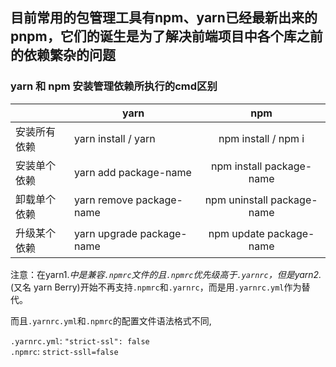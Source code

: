 ## 目前常用的包管理工具有npm、yarn已经最新出来的pnpm，它们的诞生是为了解决前端项目中各个库之前的依赖繁杂的问题

### yarn 和 npm 安装管理依赖所执行的cmd区别
||yarn|npm|
|---|---|:--:|
|安装所有依赖|yarn install / yarn|npm install / npm i|
|安装单个依赖|yarn add package-name|npm install package-name|
|卸载单个依赖|yarn remove package-name|npm uninstall package-name|
|升级某个依赖|yarn upgrade package-name|npm update package-name|

注意：在yarn1.*中是兼容`.npmrc`文件的且`.npmrc`优先级高于`.yarnrc`，但是yarn2.*(又名 yarn Berry)开始不再支持`.npmrc`和`.yarnrc`，而是用`.yarnrc.yml`作为替代。

而且`.yarnrc.yml`和`.npmrc`的配置文件语法格式不同,

`.yarnrc.yml`: `"strict-ssl": false` <br />
`.npmrc`: `strict-ssll=false`
